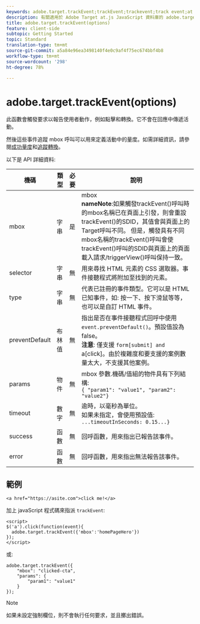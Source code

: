```yaml
---
keywords: adobe.target.trackEvent;trackEvent;trackevent;track event;at.js;functions;function;preventDefault;preventdefault;prevent default
description: 有關適用於 Adobe Target at.js JavaScript 資料庫的 adobe.target.trackEvent(options) 函數的資訊。
title: adobe.target.trackEvent(options)
feature: client-side
subtopic: Getting Started
topic: Standard
translation-type: tm+mt
source-git-commit: a5a84e96ea3498140f4e0c9af4f75ec674bbf4b8
workflow-type: tm+mt
source-wordcount: '298'
ht-degree: 78%

---
```



# adobe.target.trackEvent(options)

此函數會觸發要求以報告使用者動作，例如點擊和轉換。它不會在回應中傳遞活動。

然後這些事件追蹤 mbox 呼叫可以用來定義活動中的量度。如需詳細資訊，請參閱[成功量度](../../c-activities/r-success-metrics/success-metrics.md#reference_D011575C85DA48E989A244593D9B9924)和[追蹤轉換](../../c-implementing-target/c-implementing-target-for-client-side-web/how-to-deployatjs/implementing-target-without-a-tag-manager.md#task_E85D2F64FEB84201A594F2288FABF053)。

以下是 API 詳細資料:

| 機碼 | 類型 | 必要 | 說明 |
|--- |--- |--- |--- |
| mbox | 字串 | 是 | mbox <br>**nameNote**:如果觸發trackEvent()呼叫時的mbox名稱已在頁面上引發，則會重設trackEvent()的SDID，其值會與頁面上的Target呼叫不同。 但是，觸發具有不同mbox名稱的trackEvent()呼叫會使trackEvent()呼叫的SDID與頁面上的頁面載入請求/triggerView()呼叫保持一致。 |
| selector | 字串 | 無 | 用來尋找 HTML 元素的 CSS 選取器。事件接聽程式將附加至找到的元素。 |
| type | 字串 | 無 | 代表已註冊的事件類型。它可以是 HTML 已知事件，如: 按一下、按下滑鼠等等，也可以是自訂 HTML 事件。 |
| preventDefault | 布林值 | 無 | 指出是否在事件接聽程式回呼中使用 `event.preventDefault()`。預設值設為 false。<br>**注意**: 僅支援 `form[submit] and `a[click]。由於複雜度和要支援的案例數量太大，不支援其他案例。 |
| params | 物件 | 無 | mbox 參數.機碼/值組的物件具有下列結構: <br>`{ "param1": "value1", "param2": "value2"}` |
| timeout | 數字 | 無 | 逾時，以毫秒為單位。<br>如果未指定，會使用預設值:<br>`...timeoutInSeconds: 0.15...}` |
| success | 函數 | 無 | 回呼函數，用來指出已報告該事件。 |
| error | 函數 | 無 | 回呼函數，用來指出無法報告該事件。 |

## 範例

```
<a href="https://asite.com">click me!</a> 
```

加上 javaScript 程式碼來指派 `trackEvent`:

```
<script> 
$('a').click(function(event){ 
  adobe.target.trackEvent({'mbox':'homePageHero'}) 
}); 
</script> 
```

或:

```
adobe.target.trackEvent({ 
    "mbox": "clicked-cta", 
    "params": { 
        "param1": "value1" 
    } 
});
```

>[!NOTE]
>
>如果未設定強制欄位，則不會執行任何要求，並且擲出錯誤。